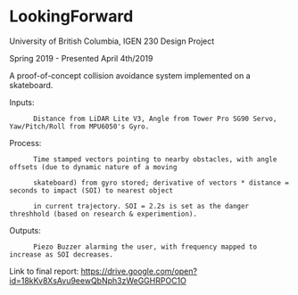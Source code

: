 # LookingForward
University of British Columbia, IGEN 230 Design Project

Spring 2019 - Presented April 4th/2019

A proof-of-concept collision avoidance system implemented on a skateboard.

Inputs:   

          Distance from LiDAR Lite V3, Angle from Tower Pro SG90 Servo, Yaw/Pitch/Roll from MPU6050's Gyro.

Process:  

          Time stamped vectors pointing to nearby obstacles, with angle offsets (due to dynamic nature of a moving 

          skateboard) from gyro stored; derivative of vectors * distance = seconds to impact (SOI) to nearest object
          
          in current trajectory. SOI = 2.2s is set as the danger threshhold (based on research & experimention).
          
Outputs:  

          Piezo Buzzer alarming the user, with frequency mapped to increase as SOI decreases.

Link to final report: https://drive.google.com/open?id=18kKv8XsAvu9eewQbNph3zWeGGHRPOC1O

